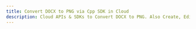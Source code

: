 ---title: Convert DOCX to PNG via Cpp SDK in Clouddescription: Cloud APIs & SDKs to Convert DOCX to PNG. Also Create, Edit & Render Microsoft Word & OpenOffice documents in the Cloud.---